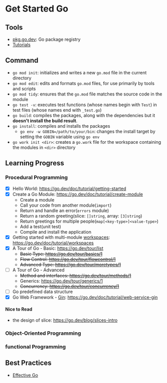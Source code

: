 # Get Started Go

## Tools

- [pkg.go.dev](https://pkg.go.dev/): Go package registry
- [Tutorials](https://go.dev/doc/tutorial/)

## Command

- `go mod init`: initializes and writes a new `go.mod` file in the current directory
- `go mod edit`: edits and formats `go.mod` files, for use primarily by tools and scripts
- `go mod tidy`: ensures that the `go.mod` file matches the source code in the module
- `go test -v`: executes test functions (whose names begin with `Test`) in test files (whose names end with `_test.go`)
- `go build`: compiles the packages, along with the dependencies but it **doesn't install the build result**.
- `go install`: compiles and installs the packages
  - `go env -w GOBIN=/path/to/your/bin`: changes the install target by setting the `GOBIN` variable using `go env`
- `go work init <dir>`: creates a `go.work` file for the workspace containing the modules in `<dir>` directory

## Learning Progress

### Procedural Programming

- [x] Hello World: https://go.dev/doc/tutorial/getting-started
- [x] Create a Go Module: https://go.dev/doc/tutorial/create-module
  - Create a module
  - Call your code from another module(`import`)
  - Return and handle an error(`errors` module)
  - Return a random greeting(slice: `[]string`, array: `[3]string`)
  - Return greetings for multiple people(`map[<key-type>]<value-type>`)
  - Add a test(unit test)
  - Compile and install the application
- [x] Getting started with multi-module [workspaces](https://go.dev/ref/mod#workspaces): https://go.dev/doc/tutorial/workspaces
- [x] A Tour of Go - Basic: https://go.dev/tour/list
  - ~~Basic Type: https://go.dev/tour/basics/1~~
  - ~~Flow Control: https://go.dev/tour/flowcontrol/1~~
  - ~~Advanced Type: https://go.dev/tour/moretypes/1~~
- [ ] A Tour of Go - Advanced
  - ~~Method and interfaces: https://go.dev/tour/methods/1~~
  - Generics: https://go.dev/tour/generics/1
  - ~~Concurrency: https://go.dev/tour/concurrency/1~~
- [ ] Go predefined data structure
- [x] Go Web Framework - [Gin](https://gin-gonic.com/docs/): https://go.dev/doc/tutorial/web-service-gin

#### Nice to Read

- the design of slice: https://go.dev/blog/slices-intro

### Object-Oriented Programming

### functional Programming

## Best Practices

- [Effective Go](https://go.dev/doc/effective_go)
